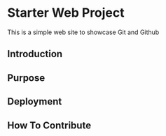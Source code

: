 # Starter Web Project

This is a simple web site to showcase Git and Github


## Introduction

## Purpose

## Deployment

## How To Contribute
